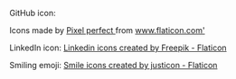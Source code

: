 GitHub icon:
<div> Icons made by <a href="https://www.flaticon.com/authors/pixel-perfect" title="Pixel perfect"> Pixel perfect </a> from <a href="https://www.flaticon.com/" title="Flaticon">www.flaticon.com'</a></div>

LinkedIn icon:
<a href="https://www.flaticon.com/free-icons/linkedin" title="linkedin icons">Linkedin icons created by Freepik - Flaticon</a>

Smiling emoji:
<a href="https://www.flaticon.com/free-icons/smile" title="smile icons">Smile icons created by justicon - Flaticon</a>